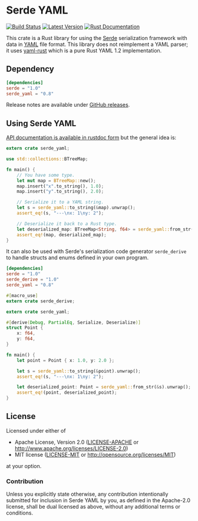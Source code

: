 Serde YAML
==========

[![Build Status](https://api.travis-ci.org/dtolnay/serde-yaml.svg?branch=master)](https://travis-ci.org/dtolnay/serde-yaml)
[![Latest Version](https://img.shields.io/crates/v/serde_yaml.svg)](https://crates.io/crates/serde_yaml)
[![Rust Documentation](https://img.shields.io/badge/api-rustdoc-blue.svg)](https://docs.rs/serde_yaml)

This crate is a Rust library for using the [Serde](https://github.com/serde-rs/serde)
serialization framework with data in [YAML](http://yaml.org) file format. This
library does not reimplement a YAML parser; it uses [yaml-rust](https://github.com/chyh1990/yaml-rust)
which is a pure Rust YAML 1.2 implementation.

## Dependency

```toml
[dependencies]
serde = "1.0"
serde_yaml = "0.8"
```

Release notes are available under [GitHub releases](https://github.com/dtolnay/serde-yaml/releases).

## Using Serde YAML

[API documentation is available in rustdoc form](https://docs.rs/serde_yaml) but
the general idea is:

```rust
extern crate serde_yaml;

use std::collections::BTreeMap;

fn main() {
    // You have some type.
    let mut map = BTreeMap::new();
    map.insert("x".to_string(), 1.0);
    map.insert("y".to_string(), 2.0);

    // Serialize it to a YAML string.
    let s = serde_yaml::to_string(&map).unwrap();
    assert_eq!(s, "---\nx: 1\ny: 2");

    // Deserialize it back to a Rust type.
    let deserialized_map: BTreeMap<String, f64> = serde_yaml::from_str(&s).unwrap();
    assert_eq!(map, deserialized_map);
}
```

It can also be used with Serde's serialization code generator `serde_derive` to
handle structs and enums defined in your own program.

```toml
[dependencies]
serde = "1.0"
serde_derive = "1.0"
serde_yaml = "0.8"
```

```rust
#[macro_use]
extern crate serde_derive;

extern crate serde_yaml;

#[derive(Debug, PartialEq, Serialize, Deserialize)]
struct Point {
    x: f64,
    y: f64,
}

fn main() {
    let point = Point { x: 1.0, y: 2.0 };

    let s = serde_yaml::to_string(&point).unwrap();
    assert_eq!(s, "---\nx: 1\ny: 2");

    let deserialized_point: Point = serde_yaml::from_str(&s).unwrap();
    assert_eq!(point, deserialized_point);
}
```

## License

Licensed under either of

 * Apache License, Version 2.0 ([LICENSE-APACHE](LICENSE-APACHE) or http://www.apache.org/licenses/LICENSE-2.0)
 * MIT license ([LICENSE-MIT](LICENSE-MIT) or http://opensource.org/licenses/MIT)

at your option.

### Contribution

Unless you explicitly state otherwise, any contribution intentionally submitted
for inclusion in Serde YAML by you, as defined in the Apache-2.0 license, shall
be dual licensed as above, without any additional terms or conditions.
